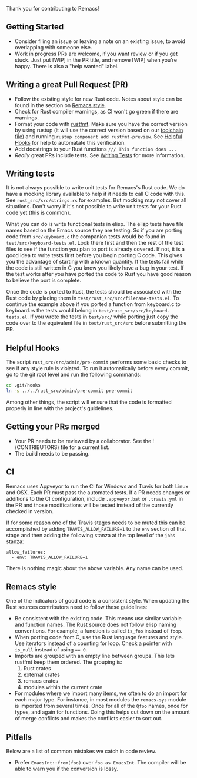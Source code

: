 Thank you for contributing to Remacs!

## Getting Started

* Consider filing an issue or leaving a note on an existing issue, to
  avoid overlapping with someone else.
* Work in progress PRs are welcome, if you want review or if you get
  stuck. Just put [WIP] in the PR title, and remove [WIP] when you're
  happy. There is also a "help wanted" label.

## Writing a great Pull Request (PR)

* Follow the existing style for new Rust code. Notes about style
  can be found in the section on [Remacs style](#remacs-style).
* Check for Rust compiler warnings, as CI won't go green if there
  are warnings.
* Format your code with
  [rustfmt](https://github.com/rust-lang-nursery/rustfmt). Make sure
  you have the correct version by using rustup (it will use the
  correct version based on our [toolchain
  file](https://github.com/rust-lang-nursery/rustup.rs#the-toolchain-file))
  and running `rustup component add rustfmt-preview`. See
  [Helpful Hooks](#helpful-hooks) for help to automatate this verification.
* Add docstrings to your Rust functions `/// This function does ...`
* _Really_ great PRs include tests. See
  [Writing Tests](#writing-tests) for more information.

## Writing tests

It is not always possible to write unit tests for Remacs's Rust
code. We do have a mocking library available to help if it needs to
call C code with this. See `rust_src/src/strings.rs` for examples. But
mocking may not cover all situations. Don't worry if it's not possible
to write unit tests for your Rust code yet (this is common).

What you can do is write functional tests in elisp.  The elisp tests
have file names based on the Emacs source they are testing. So if you
are porting code from `src/keyboard.c` the companion tests would be
found in `test/src/keyboard-tests.el`.  Look there first and then the
rest of the test files to see if the function you plan to port is
already covered. If not, it is a good idea to write tests first before
you begin porting C code. This gives you the advantage of starting
with a known quantity. If the tests fail while the code is still
written in C you know you likely have a bug in your test. If the test
works after you have ported the code to Rust you have good reason to
believe the port is complete.

Once the code is ported to Rust, the tests should be associated with
the Rust code by placing them in
`test/rust_src/src/filename-tests.el`. To continue the example above
if you ported a function from keyboard.c to keyboard.rs the tests
would belong in `test/rust_src/src/keyboard-tests.el`. If you wrote
the tests in `test/src/` while porting just copy the code over to the
equivalent file in `test/rust_src/src` before submitting the PR.

## Helpful Hooks

The script `rust_src/src/admin/pre-commit` performs some basic checks
to see if any style rule is violated. To run it automatically before
every commit, go to the git root level and run the following commands:

```sh
cd .git/hooks
ln -s ../../rust_src/admin/pre-commit pre-commit
```

Among other things, the script will ensure that the code is formatted
properly in line with the project's guidelines.

## Getting your PRs merged

* Your PR needs to be reviewed by a collaborator. See the !(CONTRIBUTORS)
  file for a current list.
* The build needs to be passing.

## CI

Remacs uses Appveyor to run the CI for Windows and Travis for both
Linux and OSX. Each PR must pass the automated tests. If a PR needs
changes or additions to the CI configuration, include `.appveyor.bat`
or `.travis.yml` in the PR and those modifications will be tested
instead of the currently checked in version.

If for some reason one of the Travis stages needs to be muted this can be
accomplished by adding `TRAVIS_ALLOW_FAILURE=1` to the `env` section of that
stage and then adding the following stanza at the top level of the `jobs`
stanza:

    allow_failures:
      - env: TRAVIS_ALLOW_FAILURE=1

There is nothing magic about the above variable. Any name can be used.

## Remacs style

One of the indicators of good code is a consistent style. When
updating the Rust sources contributors need to follow these
guidelines:

* Be consistent with the existing code. This means use similar
  variable and function names. The Rust source does not follow elisp
  naming conventions. For example, a function is called `is_foo`
  instead of `foop`.
* When porting code from C, use the Rust language features and style.
  Use iterators instead of a counting for loop. Check a pointer with
  `is_null` instead of using `== 0`.
* Imports are grouped with an empty line between groups. This lets
  rustfmt keep them ordered.
  The grouping is:
    1. Rust crates
    1. external crates
    1. remacs crates
    1. modules within the current crate
* For modules where we import many items, we often to do an import for
  each major type. For instance, in most modules the `remacs-sys` module
  is imported from several times. Once for all of the `Qfoo` names, once
  for types, and again for functions. Doing this helps cut down on the
  amount of merge conflicts and makes the conflicts easier to sort out.

## Pitfalls

Below are a list of common mistakes we catch in code review.

* Prefer `EmacsInt::from(foo)` over `foo as EmacsInt`. The compiler will
  be able to warn you if the conversion is lossy.
  <!-- a -->